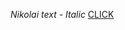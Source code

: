 *Nikolai text - Italic*
<a href="https://github.com/Nickvv95/itmanagment" style="clor:red;"> CLICK </a>
